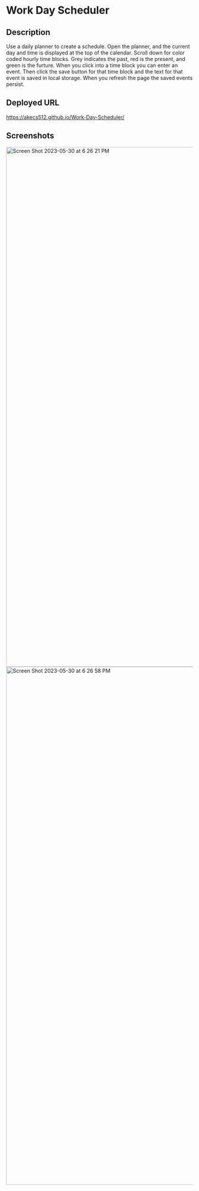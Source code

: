 
# Work Day Scheduler 

## Description

Use a daily planner to create a schedule. Open the planner, and the current day and time is displayed at the top of the calendar.
Scroll down for color coded hourly time blocks. Grey indicates the past, red is the present, and green is the furture. When you click into a time block you can enter an event. Then click the save button for that time block and the text for that event is saved in local storage. When you refresh the page the saved events persist.

## Deployed URL

https://akecs512.github.io/Work-Day-Scheduler/

## Screenshots


<img width="1403" alt="Screen Shot 2023-05-30 at 6 26 21 PM" src="https://github.com/akecs512/Work-Day-Scheduler/assets/79340489/db5c2d86-8aff-480e-89fd-04da466baf22">
<img width="1398" alt="Screen Shot 2023-05-30 at 6 26 58 PM" src="https://github.com/akecs512/Work-Day-Scheduler/assets/79340489/c679d619-3ae2-43d7-b66b-03435fb47a5c">
